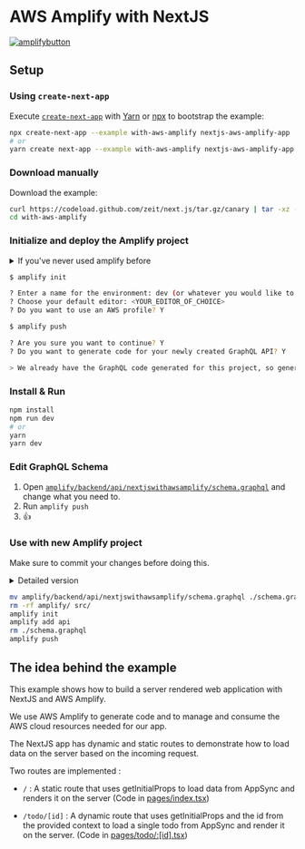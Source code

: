 # AWS Amplify with NextJS

[![amplifybutton](https://oneclick.amplifyapp.com/button.svg)](https://console.aws.amazon.com/amplify/home#/deploy?repo=https://github.com/zeit/next.js/tree/canary/examples/with-aws-amplify)

## Setup

### Using `create-next-app`

Execute [`create-next-app`](https://open.segment.com/create-next-app/) with [Yarn](https://yarnpkg.com/lang/en/docs/cli/create/) or [npx](https://github.com/zkat/npx#readme) to bootstrap the example:

```bash
npx create-next-app --example with-aws-amplify nextjs-aws-amplify-app
# or
yarn create next-app --example with-aws-amplify nextjs-aws-amplify-app
```

### Download manually

Download the example:

```bash
curl https://codeload.github.com/zeit/next.js/tar.gz/canary | tar -xz --strip=2 next.js-canary/examples/with-aws-amplify
cd with-aws-amplify
```

### Initialize and deploy the Amplify project

<details>
  <summary>If you've never used amplify before </summary>
    
  1. [Sign up](https://portal.aws.amazon.com/billing/signup#/start) for an AWS account
  2. Install the AWS Amplify cli: 
  ```sh
npm install -g @aws-amplify/cli
  ```
  3. Configure the Amplify cli
  ```sh
amplify configure
  ```
  [Read More](https://aws-amplify.github.io/docs/cli-toolchain/quickstart?sdk=js)
</details>

  
```bash
$ amplify init

? Enter a name for the environment: dev (or whatever you would like to call this env)
? Choose your default editor: <YOUR_EDITOR_OF_CHOICE>
? Do you want to use an AWS profile? Y

$ amplify push

? Are you sure you want to continue? Y
? Do you want to generate code for your newly created GraphQL API? Y

> We already have the GraphQL code generated for this project, so generating it here is not necessary.

```

### Install & Run

```bash
npm install
npm run dev
# or
yarn
yarn dev
```

### Edit GraphQL Schema

1. Open [`amplify/backend/api/nextjswithawsamplify/schema.graphql`](amplify/backend/api/nextjswithawsamplify/schema.graphql) and change what you need to.
2. Run `amplify push`
3. 👍 

### Use with new Amplify project

Make sure to commit your changes before doing this.

<details>
  <summary>Detailed version</summary>
   
   ```sh
      $ mv amplify/backend/api/nextjswithamplifyts/schema.graphql ./schema.graphql
      $ rm -rf amplify/ src/
      $ amplify init 

      ? Enter a name for the project <MY_PROJECT_NAME>
      ? Enter a name for the environment prod
      ? Choose your default editor: <MY_CODE_EDITOR>
      ? Choose the type of app that you're building javascript
      ? What javascript framework are you using react
      ? Source Directory Path: src
      next export outputs the project to the out directory
      ? Distribution Directory Path: out
      ? Build Command: default
      ? Start Command: default
      ? Do you want to use an AWS profile? (Y/n) Y
      ...
      Your project has been successfully initialized and connected to the cloud!

      $ amplify add api
      ? Please select from one of the below mentioned services
      GraphQL
      ? Provide API name: <MY_API_NAME>
      ? Choose an authorization type for the API (Use arrow keys)
      API key
      ? Do you have an annotated GraphQL schema? (y/N) y
      ? Provide your schema file path: ./schema.graphql

      $ rm ./schema.graphql
      $ amplify push
      ? Are you sure you want to continue? Yes
      ? Do you want to generate code for your newly created GraphQL API Yes
      ? Choose the code generation language target javascript
      ? Enter the file name pattern of graphql queries, mutations and subscriptions src/graphql/**/*.ts
      ? Do you want to generate/update all possible GraphQL operations - queries, mutations and subscriptions Yes
      ? Enter maximum statement depth [increase from default if your schema is deeply nested] 2
      ? Enter the file name for the generated code src/API.ts
   ```
</details>

```sh
mv amplify/backend/api/nextjswithawsamplify/schema.graphql ./schema.graphql
rm -rf amplify/ src/
amplify init 
amplify add api 
rm ./schema.graphql
amplify push
```

## The idea behind the example

This example shows how to build a server rendered web application with NextJS and AWS Amplify.

We use AWS Amplify to generate code and to manage and consume the AWS cloud resources needed for our app.

The NextJS app has dynamic and static routes to demonstrate how to load data on the server based on the incoming request.

Two routes are implemented : 

- `/` : A static route that uses getInitialProps to load data from AppSync and renders it on the server (Code in [pages/index.tsx](/pages/index.tsx))

- `/todo/[id]` : A dynamic route that uses getInitialProps and the id from the provided context to load a single todo from AppSync and render it on the server. (Code in [pages/todo/:[id].tsx](/pages/todo/[id].tsx))


